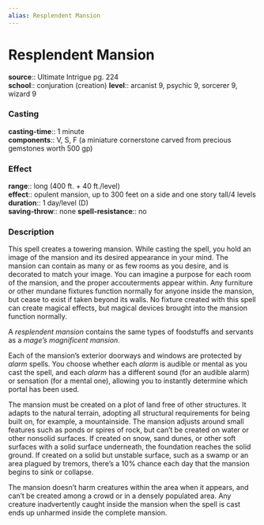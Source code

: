 ```yaml
---
alias: Resplendent Mansion
---
```


# Resplendent Mansion 

**source**:: Ultimate Intrigue pg. 224  
**school**:: conjuration (creation)
**level**:: arcanist 9, psychic 9, sorcerer 9, wizard 9

### Casting 

**casting-time**:: 1 minute  
**components**:: V, S, F (a miniature cornerstone carved from precious gemstones worth 500 gp)

### Effect 

**range**:: long (400 ft. + 40 ft./level)  
**effect**:: opulent mansion, up to 300 feet on a side and one story tall/4 levels  
**duration**:: 1 day/level (D)  
**saving-throw**:: none
**spell-resistance**:: no

### Description 

This spell creates a towering mansion. While casting the spell, you hold an image of the mansion and its desired appearance in your mind. The mansion can contain as many or as few rooms as you desire, and is decorated to match your image. You can imagine a purpose for each room of the mansion, and the proper accouterments appear within. Any furniture or other mundane fixtures function normally for anyone inside the mansion, but cease to exist if taken beyond its walls. No fixture created with this spell can create magical effects, but magical devices brought into the mansion function normally.  
  
A *resplendent mansion* contains the same types of foodstuffs and servants as a *mage’s magnificent mansion*.  
  
Each of the mansion’s exterior doorways and windows are protected by *alarm* spells. You choose whether each *alarm* is audible or mental as you cast the spell, and each *alarm* has a different sound (for an audible alarm) or sensation (for a mental one), allowing you to instantly determine which portal has been used.  
  
The mansion must be created on a plot of land free of other structures. It adapts to the natural terrain, adopting all structural requirements for being built on, for example, a mountainside. The mansion adjusts around small features such as ponds or spires of rock, but can’t be created on water or other nonsolid surfaces. If created on snow, sand dunes, or other soft surfaces with a solid surface underneath, the foundation reaches the solid ground. If created on a solid but unstable surface, such as a swamp or an area plagued by tremors, there’s a 10% chance each day that the mansion begins to sink or collapse.  
  
The mansion doesn’t harm creatures within the area when it appears, and can’t be created among a crowd or in a densely populated area. Any creature inadvertently caught inside the mansion when the spell is cast ends up unharmed inside the complete mansion.
